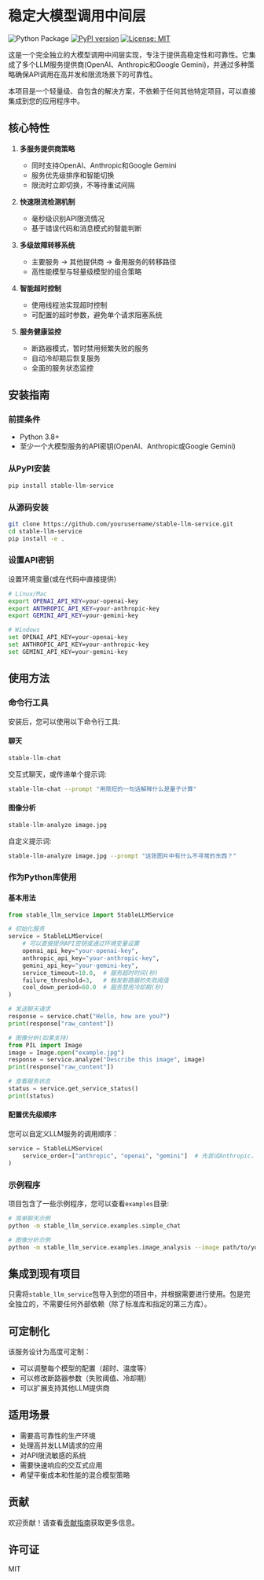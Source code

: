 # 稳定大模型调用中间层

![Python Package](https://github.com/yourusername/stable-llm-service/workflows/Python%20Package/badge.svg)
[![PyPI version](https://badge.fury.io/py/stable-llm-service.svg)](https://badge.fury.io/py/stable-llm-service)
[![License: MIT](https://img.shields.io/badge/License-MIT-yellow.svg)](https://opensource.org/licenses/MIT)

这是一个完全独立的大模型调用中间层实现，专注于提供高稳定性和可靠性。它集成了多个LLM服务提供商(OpenAI、Anthropic和Google Gemini)，并通过多种策略确保API调用在高并发和限流场景下的可靠性。

本项目是一个轻量级、自包含的解决方案，不依赖于任何其他特定项目，可以直接集成到您的应用程序中。

## 核心特性

1. **多服务提供商策略**
   - 同时支持OpenAI、Anthropic和Google Gemini
   - 服务优先级排序和智能切换
   - 限流时立即切换，不等待重试间隔

2. **快速限流检测机制**
   - 毫秒级识别API限流情况
   - 基于错误代码和消息模式的智能判断

3. **多级故障转移系统**
   - 主要服务 → 其他提供商 → 备用服务的转移路径
   - 高性能模型与轻量级模型的组合策略

4. **智能超时控制**
   - 使用线程池实现超时控制
   - 可配置的超时参数，避免单个请求阻塞系统

5. **服务健康监控**
   - 断路器模式，暂时禁用频繁失败的服务
   - 自动冷却期后恢复服务
   - 全面的服务状态监控

## 安装指南

### 前提条件

- Python 3.8+
- 至少一个大模型服务的API密钥(OpenAI、Anthropic或Google Gemini)

### 从PyPI安装

```bash
pip install stable-llm-service
```

### 从源码安装

```bash
git clone https://github.com/yourusername/stable-llm-service.git
cd stable-llm-service
pip install -e .
```

### 设置API密钥

设置环境变量(或在代码中直接提供)
```bash
# Linux/Mac
export OPENAI_API_KEY=your-openai-key
export ANTHROPIC_API_KEY=your-anthropic-key
export GEMINI_API_KEY=your-gemini-key

# Windows
set OPENAI_API_KEY=your-openai-key
set ANTHROPIC_API_KEY=your-anthropic-key
set GEMINI_API_KEY=your-gemini-key
```

## 使用方法

### 命令行工具

安装后，您可以使用以下命令行工具:

#### 聊天

```bash
stable-llm-chat
```

交互式聊天，或传递单个提示词:

```bash
stable-llm-chat --prompt "用简短的一句话解释什么是量子计算"
```

#### 图像分析

```bash
stable-llm-analyze image.jpg
```

自定义提示词:

```bash
stable-llm-analyze image.jpg --prompt "这张图片中有什么不寻常的东西？"
```

### 作为Python库使用

#### 基本用法

```python
from stable_llm_service import StableLLMService

# 初始化服务
service = StableLLMService(
    # 可以直接提供API密钥或通过环境变量设置
    openai_api_key="your-openai-key",
    anthropic_api_key="your-anthropic-key",
    gemini_api_key="your-gemini-key",
    service_timeout=10.0,  # 服务超时时间(秒)
    failure_threshold=3,   # 触发断路器的失败阈值
    cool_down_period=60.0  # 服务禁用冷却期(秒)
)

# 发送聊天请求
response = service.chat("Hello, how are you?")
print(response["raw_content"])

# 图像分析(如果支持)
from PIL import Image
image = Image.open("example.jpg")
response = service.analyze("Describe this image", image)
print(response["raw_content"])

# 查看服务状态
status = service.get_service_status()
print(status)
```

#### 配置优先级顺序

您可以自定义LLM服务的调用顺序：

```python
service = StableLLMService(
    service_order=["anthropic", "openai", "gemini"]  # 先尝试Anthropic，然后OpenAI，最后Gemini
)
```

### 示例程序

项目包含了一些示例程序，您可以查看`examples`目录:

```bash
# 简单聊天示例
python -m stable_llm_service.examples.simple_chat

# 图像分析示例
python -m stable_llm_service.examples.image_analysis --image path/to/your/image.jpg
```

## 集成到现有项目

只需将`stable_llm_service`包导入到您的项目中，并根据需要进行使用。包是完全独立的，不需要任何外部依赖（除了标准库和指定的第三方库）。

## 可定制化

该服务设计为高度可定制：

- 可以调整每个模型的配置（超时、温度等）
- 可以修改断路器参数（失败阈值、冷却期）
- 可以扩展支持其他LLM提供商

## 适用场景

- 需要高可靠性的生产环境
- 处理高并发LLM请求的应用
- 对API限流敏感的系统
- 需要快速响应的交互式应用
- 希望平衡成本和性能的混合模型策略

## 贡献

欢迎贡献！请查看[贡献指南](CONTRIBUTING.md)获取更多信息。

## 许可证

MIT 